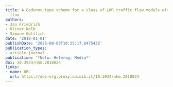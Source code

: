 ```yaml
---
title: A Godunov type scheme for a class of LWR traffic flow models with non-local
  flux
authors:
- Jan Friedrich
- Oliver Kolb
- Simone Göttlich
date: '2018-01-01'
publishDate: '2025-08-03T10:25:17.847543Z'
publication_types:
- article-journal
publication: '*Netw. Heterog. Media*'
doi: 10.3934/nhm.2018024
links:
- name: URL
  url: https://doi-org.proxy.unimib.it/10.3934/nhm.2018024
---
```

